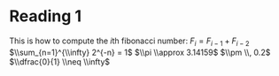 # Reading 1

This is how to compute the $i$th fibonacci number:
$F_i = F_{i-1} + F_{i-2}$
$\\sum_{n=1}^{\\infty} 2^{-n} = 1$
$\\pi \\approx 3.14159$
$\\pm \\, 0.2$
$\\dfrac{0}{1} \\neq \\infty$
